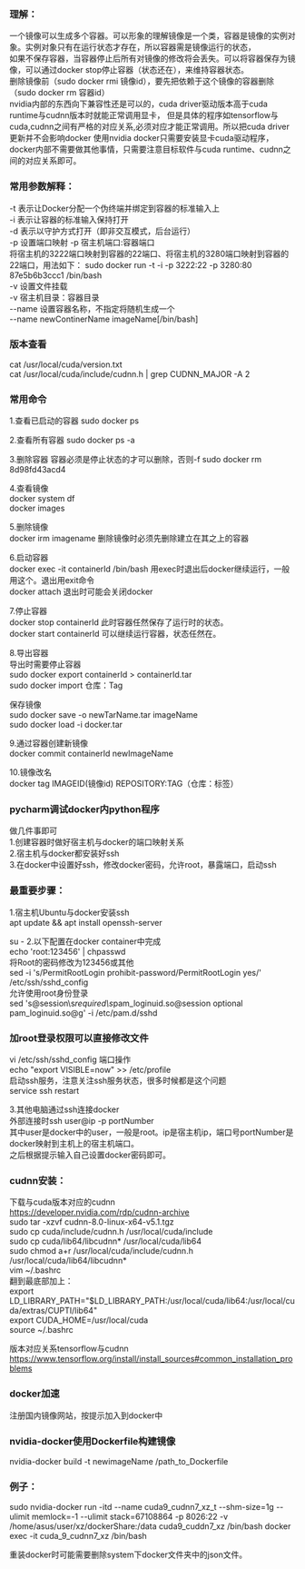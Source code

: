 ### 理解：
一个镜像可以生成多个容器。可以形象的理解镜像是一个类，容器是镜像的实例对象。实例对象只有在运行状态才存在，所以容器需是镜像运行的状态，  
如果不保存容器，当容器停止后所有对镜像的修改将会丢失。可以将容器保存为镜像，可以通过docker stop停止容器（状态还在），来维持容器状态。  
删除镜像前（sudo docker rmi 镜像id），要先把依赖于这个镜像的容器删除（sudo docker rm 容器id）  
nvidia内部的东西向下兼容性还是可以的，cuda driver驱动版本高于cuda runtime与cudnn版本时就能正常调用显卡，
但是具体的程序如tensorflow与cuda,cudnn之间有严格的对应关系,必须对应才能正常调用。所以把cuda driver更新并不会影响docker
使用nvidia docker只需要安装显卡cuda驱动程序，docker内部不需要做其他事情，只需要注意目标软件与cuda runtime、cudnn之间的对应关系即可。  

### 常用参数解释：
-t 表示让Docker分配一个伪终端并绑定到容器的标准输入上  
-i 表示让容器的标准输入保持打开  
-d 表示以守护方式打开（即非交互模式，后台运行）  
-p 设置端口映射 -p 宿主机端口:容器端口  
将宿主机的3222端口映射到容器的22端口、将宿主机的3280端口映射到容器的22端口，用法如下： 
sudo docker run -t -i -p 3222:22 -p 3280:80 87e5b6b3ccc1 /bin/bash  
-v 设置文件挂载  
-v 宿主机目录：容器目录  
--name 设置容器名称，不指定将随机生成一个  
--name newContinerName imageName[/bin/bash]  

### 版本查看
cat /usr/local/cuda/version.txt  
cat /usr/local/cuda/include/cudnn.h | grep CUDNN_MAJOR -A 2

### 常用命令
1.查看已启动的容器
sudo docker ps

2.查看所有容器
sudo docker ps -a　　

3.删除容器
容器必须是停止状态的才可以删除，否则-f
sudo docker rm 8d98fd43acd4

4.查看镜像  
docker system df  
docker images  

5.删除镜像  
docker irm imagename 删除镜像时必须先删除建立在其之上的容器  

6.启动容器  
docker exec -it containerId /bin/bash 用exec时退出后docker继续运行，一般用这个。退出用exit命令  
docker attach 退出时可能会关闭docker  

7.停止容器  
docker stop containerId 此时容器任然保存了运行时的状态。  
docker start containerId 可以继续运行容器，状态任然在。  

8.导出容器  
导出时需要停止容器  
sudo docker export containerId > containerId.tar  
sudo docker import 仓库：Tag  

保存镜像  
sudo docker save -o newTarName.tar imageName  
sudo docker load -i docker.tar  

9.通过容器创建新镜像  
docker commit containerId newImageName  

10.镜像改名  
docker tag IMAGEID(镜像id) REPOSITORY:TAG（仓库：标签）  

### pycharm调试docker内python程序  
做几件事即可  
1.创建容器时做好宿主机与docker的端口映射关系  
2.宿主机与docker都安装好ssh  
3.在docker中设置好ssh，修改docker密码，允许root，暴露端口，启动ssh  

### 最重要步骤：  
1.宿主机Ubuntu与docker安装ssh  
apt update && apt install openssh-server  

su - 
2.以下配置在docker container中完成  
echo 'root:123456' | chpasswd  
将Root的密码修改为123456或其他  
sed -i 's/PermitRootLogin prohibit-password/PermitRootLogin yes/' /etc/ssh/sshd_config  
允许使用root身份登录  
sed 's@session\s*required\s*pam_loginuid.so@session optional pam_loginuid.so@g' -i /etc/pam.d/sshd  
### 加root登录权限可以直接修改文件 
vi /etc/ssh/sshd_config
端口操作  
echo "export VISIBLE=now" >> /etc/profile  
启动ssh服务，注意关注ssh服务状态，很多时候都是这个问题  
service ssh restart  

3.其他电脑通过ssh连接docker  
外部连接时ssh user@ip -p portNumber  
其中user是docker中的user，一般是root。ip是宿主机ip，端口号portNumber是docker映射到主机上的宿主机端口。  
之后根据提示输入自己设置docker密码即可。  

### cudnn安装：  
下载与cuda版本对应的cudnn  
     https://developer.nvidia.com/rdp/cudnn-archive  
    sudo tar -xzvf cudnn-8.0-linux-x64-v5.1.tgz  
    sudo cp cuda/include/cudnn.h /usr/local/cuda/include  
    sudo cp cuda/lib64/libcudnn* /usr/local/cuda/lib64  
    sudo chmod a+r /usr/local/cuda/include/cudnn.h /usr/local/cuda/lib64/libcudnn*  
    vim ~/.bashrc   
翻到最底部加上：   
    export LD_LIBRARY_PATH="$LD_LIBRARY_PATH:/usr/local/cuda/lib64:/usr/local/cuda/extras/CUPTI/lib64"   
    export CUDA_HOME=/usr/local/cuda  
    source ~/.bashrc  

版本对应关系tensorflow与cudnn  
https://www.tensorflow.org/install/install_sources#common_installation_problems  

### docker加速  
注册国内镜像网站，按提示加入到docker中  

### nvidia-docker使用Dockerfile构建镜像  
nvidia-docker build -t newimageName /path_to_Dockerfile  

### 例子：
sudo nvidia-docker run -itd --name cuda9_cudnn7_xz_t --shm-size=1g --ulimit memlock=-1 --ulimit stack=67108864 -p 8026:22 -v /home/asus/user/xz/dockerShare:/data cuda9_cuddn7_xz /bin/bash
docker exec -it cuda_9_cudnn7_xz /bin/bash  

重装docker时可能需要删除system下docker文件夹中的json文件。  


